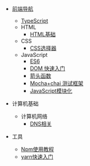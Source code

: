 <!-- docs/_sidebar.md -->

<!-- * [首页](/) -->
* [前端导航](/前端/navigation)
  * [TypeScript](前端/TypeScript/TypeScript浅尝)
  * HTML
    * [HTML基础](/前端/HTML/Html常用标签)
  * CSS
    * [CSS选择器](/前端/CSS/CSS选择器)
  * JavaScript
    * [ES6](/前端/JavaScript/ES6(JavaScript))
    * [DOM 快速入门](/前端/JavaScript/DOM快速入门)
    * [箭头函数](/前端/JavaScript/JavaScript箭头函数)
    * [Mocha+chai 测试框架](/前端/JavaScript/Mocha+chai测试框架)
    * [JavaScript模块化](/前端/JavaScript/JavaScript模块化)
  
* 计算机基础
  * 计算机网络
    * [DNS相关](/计算机基础/计算机网络/DNS相关)

* 工具
  * [Npm使用教程](/工具/Npm使用教程)
  * [yarn快速入门](/工具/yarn快速入门笔记)

